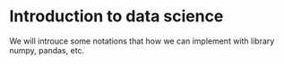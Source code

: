 # Introduction to data science 
 We will introuce some notations that how we can implement with library numpy, pandas, etc.